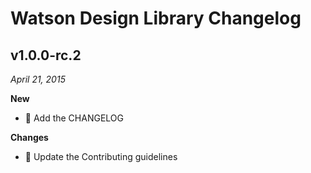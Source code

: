 # Watson Design Library Changelog

## v1.0.0-rc.2
*April 21, 2015*

**New**

* :memo: Add the CHANGELOG

**Changes**

* :memo: Update the Contributing guidelines
